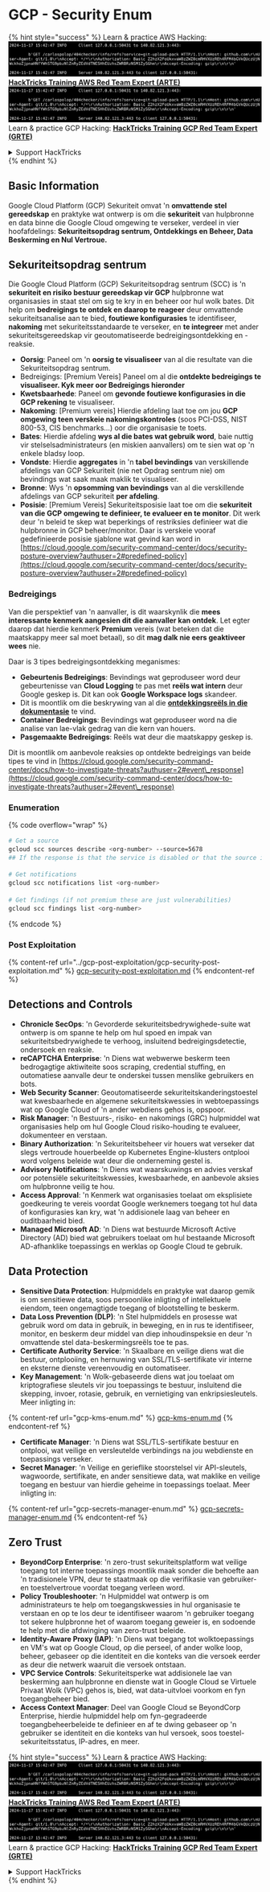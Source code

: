 # GCP - Security Enum

{% hint style="success" %}
Learn & practice AWS Hacking:<img src="../../../.gitbook/assets/image (1).png" alt="" data-size="line">[**HackTricks Training AWS Red Team Expert (ARTE)**](https://training.hacktricks.xyz/courses/arte)<img src="../../../.gitbook/assets/image (1).png" alt="" data-size="line">\
Learn & practice GCP Hacking: <img src="../../../.gitbook/assets/image (2).png" alt="" data-size="line">[**HackTricks Training GCP Red Team Expert (GRTE)**<img src="../../../.gitbook/assets/image (2).png" alt="" data-size="line">](https://training.hacktricks.xyz/courses/grte)

<details>

<summary>Support HackTricks</summary>

* Check the [**subscription plans**](https://github.com/sponsors/carlospolop)!
* **Join the** 💬 [**Discord group**](https://discord.gg/hRep4RUj7f) or the [**telegram group**](https://t.me/peass) or **follow** us on **Twitter** 🐦 [**@hacktricks\_live**](https://twitter.com/hacktricks\_live)**.**
* **Share hacking tricks by submitting PRs to the** [**HackTricks**](https://github.com/carlospolop/hacktricks) and [**HackTricks Cloud**](https://github.com/carlospolop/hacktricks-cloud) github repos.

</details>
{% endhint %}

## Basic Information

Google Cloud Platform (GCP) Sekuriteit omvat 'n **omvattende stel gereedskap** en praktyke wat ontwerp is om die **sekuriteit** van hulpbronne en data binne die Google Cloud omgewing te verseker, verdeel in vier hoofafdelings: **Sekuriteitsopdrag sentrum, Ontdekkings en Beheer, Data Beskerming en Nul Vertroue.**

## **Sekuriteitsopdrag sentrum**

Die Google Cloud Platform (GCP) Sekuriteitsopdrag sentrum (SCC) is 'n **sekuriteit en risiko bestuur gereedskap vir GCP** hulpbronne wat organisasies in staat stel om sig te kry in en beheer oor hul wolk bates. Dit help om **bedreigings te ontdek en daarop te reageer** deur omvattende sekuriteitsanalise aan te bied, **foutiewe konfigurasies** te identifiseer, **nakoming** met sekuriteitsstandaarde te verseker, en **te integreer** met ander sekuriteitsgereedskap vir geoutomatiseerde bedreigingsontdekking en -reaksie.

* **Oorsig**: Paneel om 'n **oorsig te visualiseer** van al die resultate van die Sekuriteitsopdrag sentrum.
* Bedreigings: \[Premium Vereis] Paneel om al die **ontdekte bedreigings te visualiseer. Kyk meer oor Bedreigings hieronder**
* **Kwetsbaarhede**: Paneel om **gevonde foutiewe konfigurasies in die GCP rekening** te visualiseer.
* **Nakoming**: \[Premium vereis] Hierdie afdeling laat toe om jou **GCP omgewing teen verskeie nakomingskontroles** (soos PCI-DSS, NIST 800-53, CIS benchmarks...) oor die organisasie te toets.
* **Bates**: Hierdie afdeling **wys al die bates wat gebruik word**, baie nuttig vir stelselsadministrateurs (en miskien aanvallers) om te sien wat op 'n enkele bladsy loop.
* **Vondste**: Hierdie **aggregates** in 'n **tabel bevindings** van verskillende afdelings van GCP Sekuriteit (nie net Opdrag sentrum nie) om bevindings wat saak maak maklik te visualiseer.
* **Bronne**: Wys 'n **opsomming van bevindings** van al die verskillende afdelings van GCP sekuriteit **per afdeling**.
* **Posisie**: \[Premium Vereis] Sekuriteitsposisie laat toe om die **sekuriteit van die GCP omgewing te definieer, te evalueer en te monitor**. Dit werk deur 'n beleid te skep wat beperkings of restriksies definieer wat die hulpbronne in GCP beheer/monitor. Daar is verskeie vooraf gedefinieerde posisie sjablone wat gevind kan word in [https://cloud.google.com/security-command-center/docs/security-posture-overview?authuser=2#predefined-policy](https://cloud.google.com/security-command-center/docs/security-posture-overview?authuser=2#predefined-policy)

### **Bedreigings**

Van die perspektief van 'n aanvaller, is dit waarskynlik die **mees interessante kenmerk aangesien dit die aanvaller kan ontdek**. Let egter daarop dat hierdie kenmerk **Premium** vereis (wat beteken dat die maatskappy meer sal moet betaal), so dit **mag dalk nie eers geaktiveer wees** nie.

Daar is 3 tipes bedreigingsontdekking meganismes:

* **Gebeurtenis Bedreigings**: Bevindings wat geproduseer word deur gebeurtenisse van **Cloud Logging** te pas met **reëls wat intern** deur Google geskep is. Dit kan ook **Google Workspace logs** skandeer.
* Dit is moontlik om die beskrywing van al die [**ontdekkingsreëls in die dokumentasie**](https://cloud.google.com/security-command-center/docs/concepts-event-threat-detection-overview?authuser=2#how\_works) te vind.
* **Container Bedreigings**: Bevindings wat geproduseer word na die analise van lae-vlak gedrag van die kern van houers.
* **Pasgemaakte Bedreigings**: Reëls wat deur die maatskappy geskep is.

Dit is moontlik om aanbevole reaksies op ontdekte bedreigings van beide tipes te vind in [https://cloud.google.com/security-command-center/docs/how-to-investigate-threats?authuser=2#event\_response](https://cloud.google.com/security-command-center/docs/how-to-investigate-threats?authuser=2#event\_response)

### Enumeration

{% code overflow="wrap" %}
```bash
# Get a source
gcloud scc sources describe <org-number> --source=5678
## If the response is that the service is disabled or that the source is not found, then, it isn't enabled

# Get notifications
gcloud scc notifications list <org-number>

# Get findings (if not premium these are just vulnerabilities)
gcloud scc findings list <org-number>
```
{% endcode %}

### Post Exploitation

{% content-ref url="../gcp-post-exploitation/gcp-security-post-exploitation.md" %}
[gcp-security-post-exploitation.md](../gcp-post-exploitation/gcp-security-post-exploitation.md)
{% endcontent-ref %}

## Detections and Controls

* **Chronicle SecOps**: 'n Gevorderde sekuriteitsbedrywighede-suite wat ontwerp is om spanne te help om hul spoed en impak van sekuriteitsbedrywighede te verhoog, insluitend bedreigingsdetectie, ondersoek en reaksie.
* **reCAPTCHA Enterprise**: 'n Diens wat webwerwe beskerm teen bedrogagtige aktiwiteite soos scraping, credential stuffing, en outomatiese aanvalle deur te onderskei tussen menslike gebruikers en bots.
* **Web Security Scanner**: Geoutomatiseerde sekuriteitskanderingstoestel wat kwesbaarhede en algemene sekuriteitskwessies in webtoepassings wat op Google Cloud of 'n ander webdiens gehos is, opspoor.
* **Risk Manager**: 'n Bestuurs-, risiko- en nakomings (GRC) hulpmiddel wat organisasies help om hul Google Cloud risiko-houding te evalueer, dokumenteer en verstaan.
* **Binary Authorization**: 'n Sekuriteitsbeheer vir houers wat verseker dat slegs vertroude houerbeelde op Kubernetes Engine-klusters ontplooi word volgens beleide wat deur die onderneming gestel is.
* **Advisory Notifications**: 'n Diens wat waarskuwings en advies verskaf oor potensiële sekuriteitskwessies, kwesbaarhede, en aanbevole aksies om hulpbronne veilig te hou.
* **Access Approval**: 'n Kenmerk wat organisasies toelaat om eksplisiete goedkeuring te vereis voordat Google werknemers toegang tot hul data of konfigurasies kan kry, wat 'n addisionele laag van beheer en ouditbaarheid bied.
* **Managed Microsoft AD**: 'n Diens wat bestuurde Microsoft Active Directory (AD) bied wat gebruikers toelaat om hul bestaande Microsoft AD-afhanklike toepassings en werklas op Google Cloud te gebruik.

## Data Protection

* **Sensitive Data Protection**: Hulpmiddels en praktyke wat daarop gemik is om sensitiewe data, soos persoonlike inligting of intellektuele eiendom, teen ongemagtigde toegang of blootstelling te beskerm.
* **Data Loss Prevention (DLP)**: 'n Stel hulpmiddels en prosesse wat gebruik word om data in gebruik, in beweging, en in rus te identifiseer, monitor, en beskerm deur middel van diep inhoudinspeksie en deur 'n omvattende stel data-beskermingsreëls toe te pas.
* **Certificate Authority Service**: 'n Skaalbare en veilige diens wat die bestuur, ontplooiing, en hernuwing van SSL/TLS-sertifikate vir interne en eksterne dienste vereenvoudig en outomatiseer.
* **Key Management**: 'n Wolk-gebaseerde diens wat jou toelaat om kriptografiese sleutels vir jou toepassings te bestuur, insluitend die skepping, invoer, rotasie, gebruik, en vernietiging van enkripsiesleutels. Meer inligting in:

{% content-ref url="gcp-kms-enum.md" %}
[gcp-kms-enum.md](gcp-kms-enum.md)
{% endcontent-ref %}

* **Certificate Manager**: 'n Diens wat SSL/TLS-sertifikate bestuur en ontplooi, wat veilige en versleutelde verbindings na jou webdienste en toepassings verseker.
* **Secret Manager**: 'n Veilige en gerieflike stoorstelsel vir API-sleutels, wagwoorde, sertifikate, en ander sensitiewe data, wat maklike en veilige toegang en bestuur van hierdie geheime in toepassings toelaat. Meer inligting in:

{% content-ref url="gcp-secrets-manager-enum.md" %}
[gcp-secrets-manager-enum.md](gcp-secrets-manager-enum.md)
{% endcontent-ref %}

## Zero Trust

* **BeyondCorp Enterprise**: 'n zero-trust sekuriteitsplatform wat veilige toegang tot interne toepassings moontlik maak sonder die behoefte aan 'n tradisionele VPN, deur te staatmaak op die verifikasie van gebruiker- en toestelvertroue voordat toegang verleen word.
* **Policy Troubleshooter**: 'n Hulpmiddel wat ontwerp is om administrateurs te help om toegangskwessies in hul organisasie te verstaan en op te los deur te identifiseer waarom 'n gebruiker toegang tot sekere hulpbronne het of waarom toegang geweier is, en sodoende te help met die afdwinging van zero-trust beleide.
* **Identity-Aware Proxy (IAP)**: 'n Diens wat toegang tot wolktoepassings en VM's wat op Google Cloud, op die perseel, of ander wolke loop, beheer, gebaseer op die identiteit en die konteks van die versoek eerder as deur die netwerk waaruit die versoek ontstaan.
* **VPC Service Controls**: Sekuriteitsperke wat addisionele lae van beskerming aan hulpbronne en dienste wat in Google Cloud se Virtuele Privaat Wolk (VPC) gehos is, bied, wat data-uitvloei voorkom en fyn toegangbeheer bied.
* **Access Context Manager**: Deel van Google Cloud se BeyondCorp Enterprise, hierdie hulpmiddel help om fyn-gegradeerde toegangbeheerbeleide te definieer en af te dwing gebaseer op 'n gebruiker se identiteit en die konteks van hul versoek, soos toestel-sekuriteitsstatus, IP-adres, en meer.

{% hint style="success" %}
Learn & practice AWS Hacking:<img src="../../../.gitbook/assets/image (1).png" alt="" data-size="line">[**HackTricks Training AWS Red Team Expert (ARTE)**](https://training.hacktricks.xyz/courses/arte)<img src="../../../.gitbook/assets/image (1).png" alt="" data-size="line">\
Learn & practice GCP Hacking: <img src="../../../.gitbook/assets/image (2).png" alt="" data-size="line">[**HackTricks Training GCP Red Team Expert (GRTE)**<img src="../../../.gitbook/assets/image (2).png" alt="" data-size="line">](https://training.hacktricks.xyz/courses/grte)

<details>

<summary>Support HackTricks</summary>

* Check the [**subscription plans**](https://github.com/sponsors/carlospolop)!
* **Join the** 💬 [**Discord group**](https://discord.gg/hRep4RUj7f) or the [**telegram group**](https://t.me/peass) or **follow** us on **Twitter** 🐦 [**@hacktricks\_live**](https://twitter.com/hacktricks\_live)**.**
* **Share hacking tricks by submitting PRs to the** [**HackTricks**](https://github.com/carlospolop/hacktricks) and [**HackTricks Cloud**](https://github.com/carlospolop/hacktricks-cloud) github repos.

</details>
{% endhint %}
